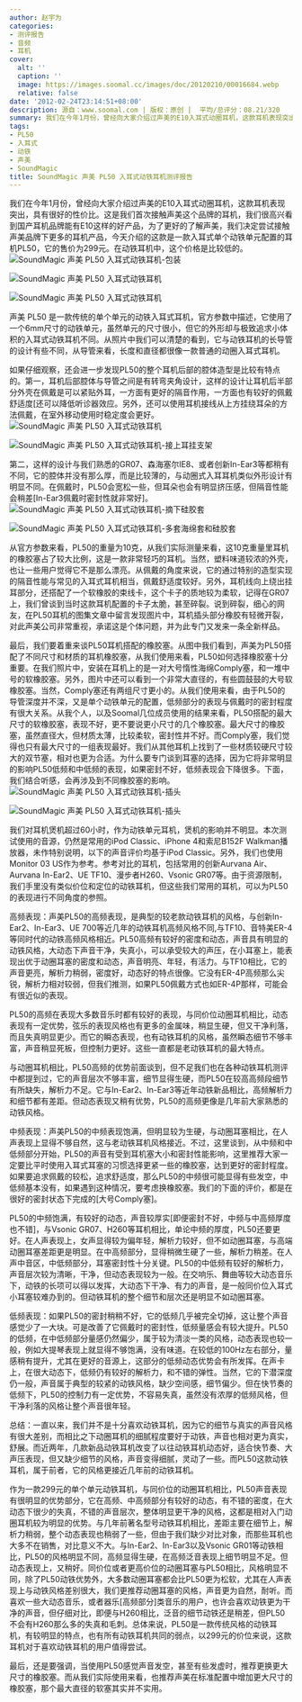 ```yaml
---
author: 赵宇为
categories:
- 测评报告
- 音频
- 耳机
cover:
  alt: ''
  caption: ''
  image: https://images.soomal.cc/images/doc/20120210/00016684.webp
  relative: false
date: '2012-02-24T23:14:51+08:00'
description: 源自：www.soomal.com | 版权：原创 |  平均/总评分：08.21/320
summary: 我们在今年1月份，曾经向大家介绍过声美的E10入耳式动圈耳机，这款耳机表现突出，具有很好的性价比。为了更好的了解声美，我们决定尝试接触声美品牌下更多的耳机产品，今天介绍的这款是一款入耳式单个动铁单元配置的耳机PL50，它的售价为299元，在动铁耳机中，这样的价格是比较低的……
tags:
- PL50
- 入耳式
- 动铁
- 声美
- SoundMagic
title: SoundMagic 声美 PL50 入耳式动铁耳机测评报告
---
```


我们在今年1月份，曾经向大家介绍过声美的E10入耳式动圈耳机，这款耳机表现突出，具有很好的性价比。这是我们首次接触声美这个品牌的耳机，我们很高兴看到国产耳机品牌能有E10这样的好产品，为了更好的了解声美，我们决定尝试接触声美品牌下更多的耳机产品，今天介绍的这款是一款入耳式单个动铁单元配置的耳机PL50，它的售价为299元。在动铁耳机中，这个价格是比较低的。
![SoundMagic 声美 PL50 入耳式动铁耳机-包装](https://images.soomal.cc/images/doc/20120210/00016683.webp)




![SoundMagic 声美 PL50 入耳式动铁耳机](https://images.soomal.cc/images/doc/20120210/00016684.webp)




![SoundMagic 声美 PL50 入耳式动铁耳机](https://images.soomal.cc/images/doc/20120210/00016685.webp)




声美 PL50 是一款传统的单个单元的动铁入耳式耳机，官方参数中描述，它使用了一个6mm尺寸的动铁单元，虽然单元的尺寸很小，但它的外形却与极致追求小体积的入耳式动铁耳机不同。从照片中我们可以清楚的看到，它与动铁耳机的长导管的设计有些不同，从导管来看，长度和直径都很像一款普通的动圈入耳式耳机。

如果仔细观察，还会进一步发现PL50的整个耳机后部的腔体造型是比较有特点的。第一，耳机后部腔体与导管之间是有转弯夹角设计，这样的设计让耳机后半部分外壳在佩戴是可以紧贴外耳，一方面有更好的隔音作用，一方面也有较好的佩戴舒适度[还可以降低听诊器效应。另外，还可以使用耳机接线从上方挂绕耳朵的方法佩戴，在室外移动使用时稳定度会更好。
![SoundMagic 声美 PL50 入耳式动铁耳机](https://images.soomal.cc/images/doc/20120210/00016688.webp)




![SoundMagic 声美 PL50 入耳式动铁耳机-接上耳挂支架](https://images.soomal.cc/images/doc/20120210/00016689.webp)




第二，这样的设计与我们熟悉的GR07、森海塞尔IE8、或者创新In-Ear3等都稍有不同，它的腔体并没有那么厚，而是比较薄的，与动圈式入耳耳机类似外形设计有明显不同。在佩戴时，PL50会宽松一些，但耳朵也会有明显挤压感，但隔音性能会稍差[In-Ear3佩戴时密封性就非常好]。
![SoundMagic 声美 PL50 入耳式动铁耳机-摘下硅胶套](https://images.soomal.cc/images/doc/20120210/00016691.webp)




![SoundMagic 声美 PL50 入耳式动铁耳机-多套海绵套和硅胶套](https://images.soomal.cc/images/doc/20120210/00016692.webp)




从官方参数来看，PL50的重量为10克，从我们实际测量来看，这10克重量里耳机的橡胶塞占了较大比例，这是一款非常轻巧的耳机。当然，塑料味道较浓的外壳，也让一些用户觉得它不是那么漂亮。从佩戴的角度来说，它的通过特别的造型实现的隔音性能与常见的入耳式耳机相当，佩戴舒适度较好。另外，耳机线向上绕出挂耳部分，还搭配了一个软橡胶的束线卡，这个卡子的质地较为柔软，记得在GR07上，我们曾谈到当时这款耳机配置的卡子太脆，甚至碎裂。说到碎裂，细心的网友，在PL50耳机的图集文章中留言发现图片中，耳机插头部分橡胶有轻微开裂，对此声美公司非常重视，承诺这是个体问题，并为此专门又发来一条全新样品。

最后，我们要着重来谈PL50耳机搭配的橡胶塞。从图中我们看到，声美为PL50搭配了不同尺寸和材质的耳机橡胶塞，从我们使用来看，PL50如何选择橡胶塞十分重要。在我们照片中，安装在耳机上的是一对大号惰性海绵Comply塞，和一堆中号的软橡胶塞。另外，图片中还可以看到一个非常大直径的，有些圆鼓鼓的大号软橡胶塞。当然，Comply塞还有两组尺寸更小的。从我们使用来看，由于PL50的导管深度并不深，又是单个动铁单元的配置，低频部分的表现与佩戴时的密封程度有很大关系。从我个人，以及Soomal几位成员使用的结果来看，PL50搭配的最大尺寸的软橡胶塞，表现不好，更不要说更小尺寸的几个橡胶塞。最大尺寸的橡胶塞，虽然直径大，但材质太薄，比较柔软，密封性并不好。而Comply塞，我们觉得也只有最大尺寸的一组表现最好。我们从其他耳机上找到了一些材质较硬尺寸较大的双节塞，相对也更为合适。为什么要专门谈到耳塞的选择，因为它将非常明显的影响PL50低频和中低频的表现，如果密封不好，低频表现会下降很多。下面，我们结合听感，会再涉及到不同橡胶塞的影响。
![SoundMagic 声美 PL50 入耳式动铁耳机-插头](https://images.soomal.cc/images/doc/20120210/00016693.webp)




![SoundMagic 声美 PL50 入耳式动铁耳机-插头](https://images.soomal.cc/images/doc/20120224/00017063.webp)




我们对耳机煲机超过60小时，作为动铁单元耳机，煲机的影响并不明显。本次测试使用的音源，仍然是常用的iPod Classic、iPhone 4和索尼B152F Walkman播放器，未作特别说明，以下的声音评价均基于iPod Classic。另外，我们也使用Monitor 03 US作为参考。参考对比的耳机，包括常用的创新Aurvana Air、Aurvana In-Ear2、UE TF10、漫步者H260、Vsonic GR07等。由于资源限制，我们手里没有类似价位和定位的动铁耳机，但这些我们常用的耳机，可以为PL50的表现进行不同角度的参照。

高频表现：声美PL50的高频表现，是典型的较老款动铁耳机的风格，与创新In-Ear2、In-Ear3、UE 700等近几年的动铁耳机高频风格不同,与TF10、音特美ER-4等同时代的动铁高频风格相近。PL50高频有较好的密度和动态，声音具有明显的动铁风格，大动态下声音干净，失真小，可以承受较大的声压，在小耳塞上，能表现出优于动圈耳塞的密度和动态，声音明亮、年轻，有活力。与TF10相比，它的声音更亮，解析力稍弱，密度好，动态好的特点很像。它没有ER-4P高频那么尖锐，解析力相对较弱，但我们推测，如果PL50佩戴方式也如ER-4P那样，可能会有很近似的表现。

PL50的高频在表现大多数音乐时都有较好的表现，与同价位动圈耳机相比，动态表现有一定优势，弦乐的表现风格也有更多的金属味，稍显生硬，但又干净利落，而且失真明显更少。而它的瞬态表现，也有动铁耳机的风格，虽然瞬态细节不够丰富，声音稍显死板，但控制力更好。这些一直都是老动铁耳机的最大特点。

与动圈耳机相比，PL50高频的优势前面谈到，但不足我们也在各种动铁耳机测评中都提到过，它的声音层次不够丰富，细节显得生硬，而PL50在较高高频段细节有所缺失，解析力不足。它与In-Ear2、In-Ear3等近年动铁新品相比，高频解析力和细节都有差距。但动态表现又稍有优势，PL50的高频更像是几年前大家熟悉的动铁风格。

中频表现：声美PL50的中频表现饱满，但明显较为生硬，与动圈耳塞相比，在人声表现上显得不够自然，这与老动铁耳机风格接近。不过，这里谈到，从中频和中低频部分开始，PL50的声音有受到耳机塞大小和密封性能影响，这里推荐大家一定要比平时使用入耳式耳塞的习惯选择更紧一些的橡胶塞，达到更好的密封程度。如果要追求佩戴的较松，追求舒适度，那么PL50的中频很可能显得有些发空，中低频基本没有，如果遇到这种情况，要考虑换橡胶塞。我们的下面的评价，都是在很好的密封状态下完成的[大号Comply塞]。


PL50的中频饱满，有较好的动态，声音较厚实[即便密封不好，中频与中高频厚度也不错]，与Vsonic GR07、H260等耳机相比，单论中频的厚度，PL50还要更好。在人声表现上，女声显得较为偏年轻，解析力较好，但不如动圈耳塞，与高端动圈耳塞差距更是明显。在中高频部分，显得稍微生硬了一些，解析力稍差。在人声中音区，中低频部分，耳塞密封性十分关键。PL50的中低频有较好的解析力，声音层次较为清晰，干净，但动态表现较为一般。在交响乐、舞曲等较大动态音乐下，动铁的长项可以得以发挥，大动态下干净、有力的声音，是一般同价位入耳式小耳塞较难办到的。但动铁耳机的整个细节和层次还是明显不如动圈耳塞。

低频表现：如果PL50的密封稍稍不好，它的低频几乎被完全切掉，这让整个声音感觉少了一大块。可是改善了它佩戴时的密封性，低频量感会有较大提升。PL50的低频，在中低频部分量感仍然偏少，属于较为清淡一类的风格，动态表现也较一般，例如大提琴表现上就显得不够饱满，没有味道。在较低的100Hz左右部分，量感稍有提升，尤其在更好的音源上，这部分的低频动态优势会有所发挥。在声卡上，在很大动态下，低频仍有较好的解析力，和不错的弹性。当然，它的下潜深度仍一般，声音属于典型的较紧的动铁风格，缺少空间感，细节偏少。但在快节奏的低频下，PL50的控制力有一定优势，不容易失真，虽然没有浓厚的低频风格，但干净利落的风格让整个声音很年轻。


总结：一直以来，我们并不是十分喜欢动铁耳机，因为它的细节与真实的声音风格有很大差别，而相比之下动圈耳机的细腻程度要好于动铁，声音也相对更为真实，舒展。而近两年，几款新品动铁耳机改变了以往动铁耳机动态好，适合快节奏、大声压表现，但又缺少细节的风格，声音变得细腻，灵动了一些。而PL50这款动铁耳机，属于前者，它的风格更接近几年前的动铁耳机。

作为一款299元的单个单元动铁耳机，与同价位的动圈耳机相比，PL50声音表现有很明显的优势部分，它在高频、中高频部分有较好的动态，有不错的密度，在大动态下很少的失真，不错的声音层次，整体明显更干净的风格，这都是相对入门动圈耳机较为明显的优势。与几年前著名型号动铁耳机相比，差距主要在细节上，解析力稍弱，整个动态表现也稍弱了一些，但由于我们缺少对比对象，而那些耳机也大多不在销售，对比意义不大。与In-Ear2、In-Ear3以及Vsonic GR01等动铁相比，PL50的风格明显不同，高频显得生硬，在高频泛音表现上细节明显不足。但动态表现上，又稍好。同价位或者更高价位的动圈耳塞与PL50相比，风格明显不同，除了PL50动铁优势外，大多数动圈耳塞都会比PL50更为松软，尤其在人声表现上与动铁风格差别很大，我们更推荐动圈耳塞的风格，声音更为自然，耐听。而喜欢一些大动态音乐，或者器乐[高频部分]类音乐的用户，也许会喜欢动铁更为干净的声音，但仔细对比，即便与H260相比，泛音的细节动铁还是稍差，但PL50不会有H260那么多的失真和毛刺。总体来说，PL50是一款传统风格的动铁耳机，有较明显的特点，也有所有动铁耳机共同的弱点，以299元的价位来说，这款耳机对于喜欢动铁耳机的用户值得尝试。

最后，还是要强调，当使用PL50感觉声音发空，甚至有些发虚时，推荐更换更大尺寸的橡胶塞。而从我们实际使用来看，也推荐声美在标准配置中增加更大尺寸的橡胶塞，那个最大直径的软塞其实并不实用。